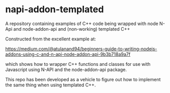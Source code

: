 # napi-addon-templated
A repository containing examples of C++ code being wrapped with node N-Api and node-addon-api and (non-working) templated C++

Constructed from the excellent example at:

https://medium.com/@atulanand94/beginners-guide-to-writing-nodejs-addons-using-c-and-n-api-node-addon-api-9b3b718a9a7f

which shows how to wrapper C++ functions and classes for use with Javascript using N-API 
and the node-addon-api package.

This repo has been developed as a vehicle to figure out how to implement the same thing when using templated C++.

 
